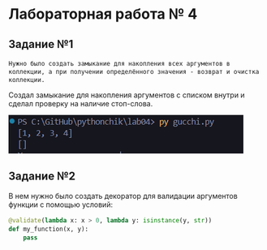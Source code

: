 # Лабораторная работа № 4
## Задание №1
	Нужно было создать замыкание для накопления всех аргументов в коллекции, а при получении определённого значения - возврат и очистка коллекции.

Создал замыкание для накопления аргументов с списком внутри и сделал проверку на наличие стоп-слова.

![alt text](screen/image20250311103405.png)
## Задание №2
В нем нужно было создать декоратор для валидации аргументов функции с помощью условий:

```python
@validate(lambda x: x > 0, lambda y: isinstance(y, str))
def my_function(x, y):
    pass
```